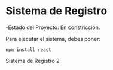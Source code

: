 <h1>Sistema de Registro </h1>

-Estado del Proyecto: En constricción.

Para ejecutar el sistema, debes poner:

```npm install react```

Sistema de Registro 2
